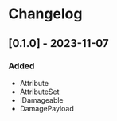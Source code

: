 # Changelog

## [0.1.0] - 2023-11-07

### Added

- Attribute<T>
- AttributeSet
- IDamageable
- DamagePayload